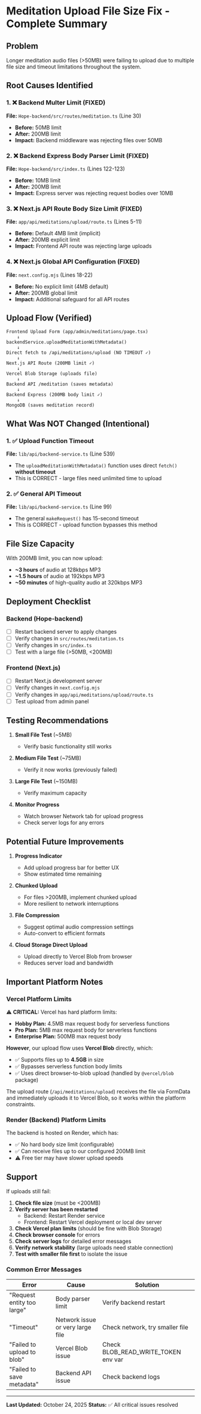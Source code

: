 # Meditation Upload File Size Fix - Complete Summary

## Problem
Longer meditation audio files (>50MB) were failing to upload due to multiple file size and timeout limitations throughout the system.

## Root Causes Identified

### 1. ❌ Backend Multer Limit (FIXED)
**File:** `Hope-backend/src/routes/meditation.ts` (Line 30)
- **Before:** 50MB limit
- **After:** 200MB limit
- **Impact:** Backend middleware was rejecting files over 50MB

### 2. ❌ Backend Express Body Parser Limit (FIXED)
**File:** `Hope-backend/src/index.ts` (Lines 122-123)
- **Before:** 10MB limit
- **After:** 200MB limit
- **Impact:** Express server was rejecting request bodies over 10MB

### 3. ❌ Next.js API Route Body Size Limit (FIXED)
**File:** `app/api/meditations/upload/route.ts` (Lines 5-11)
- **Before:** Default 4MB limit (implicit)
- **After:** 200MB explicit limit
- **Impact:** Frontend API route was rejecting large uploads

### 4. ❌ Next.js Global API Configuration (FIXED)
**File:** `next.config.mjs` (Lines 18-22)
- **Before:** No explicit limit (4MB default)
- **After:** 200MB global limit
- **Impact:** Additional safeguard for all API routes

## Upload Flow (Verified)

```
Frontend Upload Form (app/admin/meditations/page.tsx)
    ↓
backendService.uploadMeditationWithMetadata()
    ↓
Direct fetch to /api/meditations/upload (NO TIMEOUT ✓)
    ↓
Next.js API Route (200MB limit ✓)
    ↓
Vercel Blob Storage (uploads file)
    ↓
Backend API /meditation (saves metadata)
    ↓
Backend Express (200MB body limit ✓)
    ↓
MongoDB (saves meditation record)
```

## What Was NOT Changed (Intentional)

### 1. ✅ Upload Function Timeout
**File:** `lib/api/backend-service.ts` (Line 539)
- The `uploadMeditationWithMetadata()` function uses direct `fetch()` **without timeout**
- This is CORRECT - large files need unlimited time to upload

### 2. ✅ General API Timeout
**File:** `lib/api/backend-service.ts` (Line 99)
- The general `makeRequest()` has 15-second timeout
- This is CORRECT - upload function bypasses this method

## File Size Capacity

With 200MB limit, you can now upload:
- **~3 hours** of audio at 128kbps MP3
- **~1.5 hours** of audio at 192kbps MP3  
- **~50 minutes** of high-quality audio at 320kbps MP3

## Deployment Checklist

### Backend (Hope-backend)
- [ ] Restart backend server to apply changes
- [ ] Verify changes in `src/routes/meditation.ts`
- [ ] Verify changes in `src/index.ts`
- [ ] Test with a large file (>50MB, <200MB)

### Frontend (Next.js)
- [ ] Restart Next.js development server
- [ ] Verify changes in `next.config.mjs`
- [ ] Verify changes in `app/api/meditations/upload/route.ts`
- [ ] Test upload from admin panel

## Testing Recommendations

1. **Small File Test** (~5MB)
   - Verify basic functionality still works

2. **Medium File Test** (~75MB)
   - Verify it now works (previously failed)

3. **Large File Test** (~150MB)
   - Verify maximum capacity

4. **Monitor Progress**
   - Watch browser Network tab for upload progress
   - Check server logs for any errors

## Potential Future Improvements

1. **Progress Indicator**
   - Add upload progress bar for better UX
   - Show estimated time remaining

2. **Chunked Upload**
   - For files >200MB, implement chunked upload
   - More resilient to network interruptions

3. **File Compression**
   - Suggest optimal audio compression settings
   - Auto-convert to efficient formats

4. **Cloud Storage Direct Upload**
   - Upload directly to Vercel Blob from browser
   - Reduces server load and bandwidth

## Important Platform Notes

### Vercel Platform Limits
⚠️ **CRITICAL:** Vercel has hard platform limits:
- **Hobby Plan:** 4.5MB max request body for serverless functions
- **Pro Plan:** 5MB max request body for serverless functions
- **Enterprise Plan:** 500MB max request body

**However**, our upload flow uses **Vercel Blob** directly, which:
- ✅ Supports files up to **4.5GB** in size
- ✅ Bypasses serverless function body limits
- ✅ Uses direct browser-to-blob upload (handled by `@vercel/blob` package)

The upload route (`/api/meditations/upload`) receives the file via FormData and immediately uploads it to Vercel Blob, so it works within the platform constraints.

### Render (Backend) Platform Limits
The backend is hosted on Render, which has:
- ✅ No hard body size limit (configurable)
- ✅ Can receive files up to our configured 200MB limit
- ⚠️ Free tier may have slower upload speeds

## Support

If uploads still fail:
1. **Check file size** (must be <200MB)
2. **Verify server has been restarted**
   - Backend: Restart Render service
   - Frontend: Restart Vercel deployment or local dev server
3. **Check Vercel plan limits** (should be fine with Blob Storage)
4. **Check browser console** for errors
5. **Check server logs** for detailed error messages
6. **Verify network stability** (large uploads need stable connection)
7. **Test with smaller file first** to isolate the issue

### Common Error Messages

| Error | Cause | Solution |
|-------|-------|----------|
| "Request entity too large" | Body parser limit | Verify backend restart |
| "Timeout" | Network issue or very large file | Check network, try smaller file |
| "Failed to upload to blob" | Vercel Blob issue | Check BLOB_READ_WRITE_TOKEN env var |
| "Failed to save metadata" | Backend API issue | Check backend logs |

---
**Last Updated:** October 24, 2025
**Status:** ✅ All critical issues resolved

